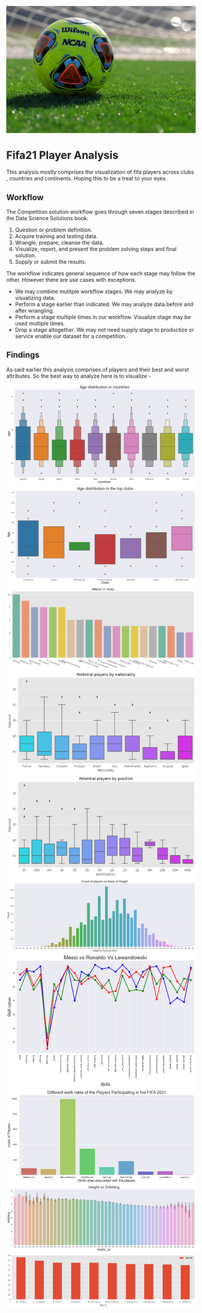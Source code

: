![Project](https://github.com/Csengupta1101/Fifa21-Player-Analysis/blob/main/Fifa.jpg)

# Fifa21 Player Analysis
This analysis mostly comprises the visualization of fifa players across clubs , countries and continents. Hoping this to be a treat to your eyes.

## Workflow 

The Competition solution workflow goes through seven stages described in the Data Science Solutions book.

1. Question or problem definition.
2. Acquire training and testing data.
3. Wrangle, prepare, cleanse the data.
4. Visualize, report, and present the problem solving steps and final solution.
5. Supply or submit the results.

The workflow indicates general sequence of how each stage may follow the other. However there are use cases with exceptions.

- We may combine mulitple workflow stages. We may analyze by visualizing data.
- Perform a stage earlier than indicated. We may analyze data before and after wrangling.
- Perform a stage multiple times in our workflow. Visualize stage may be used multiple times.
- Drop a stage altogether. We may not need supply stage to productize or service enable our dataset for a competition.

## Findings 

As said earlier this analysis comprises of players and their best and worst attributes. So the best way to analyze here is to visualize -

![fifa](https://github.com/Csengupta1101/Fifa21-Player-Analysis/blob/main/Player_Analysis.png)
![fifa](https://github.com/Csengupta1101/Fifa21-Player-Analysis/blob/main/Player_Analysis1.png)
![fifa](https://github.com/Csengupta1101/Fifa21-Player-Analysis/blob/main/Player_Analysis10.png)
![fifa](https://github.com/Csengupta1101/Fifa21-Player-Analysis/blob/main/Player_Analysis11.png)
![fifa](https://github.com/Csengupta1101/Fifa21-Player-Analysis/blob/main/Player_Analysis12.png)
![fifa](https://github.com/Csengupta1101/Fifa21-Player-Analysis/blob/main/Player_Analysis13.png)
![fifa](https://github.com/Csengupta1101/Fifa21-Player-Analysis/blob/main/Player_Analysis2.png)
![fifa](https://github.com/Csengupta1101/Fifa21-Player-Analysis/blob/main/Player_Analysis3.png)
![fifa](https://github.com/Csengupta1101/Fifa21-Player-Analysis/blob/main/Player_Analysis4.png)
![fifa](https://github.com/Csengupta1101/Fifa21-Player-Analysis/blob/main/Player_Analysis5.png)
